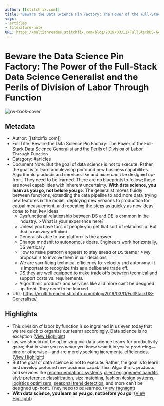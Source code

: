 ```yaml
---
author: [[stitchfix.com]]
title: "Beware the Data Science Pin Factory: The Power of the Full-Stack Data Science Generalist and the Perils of Division of Labor Through Function"
tags: 
- articles
- literature-note
URL: https://multithreaded.stitchfix.com/blog/2019/03/11/FullStackDS-Generalists/
---
```

# Beware the Data Science Pin Factory: The Power of the Full-Stack Data Science Generalist and the Perils of Division of Labor Through Function

![rw-book-cover](https://multithreaded.stitchfix.com/assets/posts/2019-03-11-FullStackDS-Generalists/image1.png)

## Metadata
- Author: [[stitchfix.com]]
- Full Title: Beware the Data Science Pin Factory: The Power of the Full-Stack Data Science Generalist and the Perils of Division of Labor Through Function
- Category: #articles
- Document Note: But the goal of data science is not to execute. Rather, the goal is to learn and develop profound new business capabilities. Algorithmic products and services like and more can’t be designed up-front. They need to be learned. There are no blueprints to follow; these are novel capabilities with inherent uncertainty. **With data science, you learn as you go, not before you go**.
   The generalist moves fluidly between functions, extending the data pipeline to add more data, trying new features in the model, deploying new versions to production for causal measurement, and repeating the steps as quickly as new ideas come to her.
   Key ideas
   - Dysfunctional relationship between DS and DE is common in the industry. > What is your experience here?
   - Unless you have tons of people you get that sort of relationship. But that is not very efficient
   - Generalists able to use platform is the answer
   - Change mindshit to autonomous doers. Engineers work horizontally, DS vertically
   - How to make platform engieers to stay ahead of DS teams? > My proposal is to involve them in our decisions
   - We are sacrificing technical efficiency for velocity and autonomy. It is important to recognize this as a deliberate trade off.
   - DS they are well equipped to make trade offs between technical and support costs vs. requirements.
   - Algorithmic products and services like and more can’t be designed up-front. They need to be learned 
- URL: https://multithreaded.stitchfix.com/blog/2019/03/11/FullStackDS-Generalists/

## Highlights
- This division of labor by function is so ingrained in us even today that we are quick to organize our teams accordingly. Data science is no exception ([View Highlight](https://read.readwise.io/read/01gs3p24sanjpfaej8v54dnzp5))
- las, we should not be optimizing our data science teams for productivity gains; that is what you do when you know what it is you’re producing—pins or otherwise—and are merely seeking incremental efficiencies. ([View Highlight](https://read.readwise.io/read/01gs3p2hddvnezjk7j7919a91p))
- But the goal of data science is not to execute. Rather, the goal is to learn and develop profound new business capabilities. Algorithmic products and services like [recommendations systems](https://multithreaded.stitchfix.com/blog/2015/07/14/glmms/), [client engagement bandits](https://multithreaded.stitchfix.com/blog/2018/11/08/bandits/), [style preference classification](https://multithreaded.stitchfix.com/blog/2018/06/28/latent-style/), [size matching](https://multithreaded.stitchfix.com/blog/2017/12/13/latentsize/), [fashion design systems](https://multithreaded.stitchfix.com/blog/2016/07/14/data-driven-fashion-design/), [logistics optimizers](https://multithreaded.stitchfix.com/blog/2016/07/21/skynet-salesman/), [seasonal trend detection](https://multithreaded.stitchfix.com/blog/2016/08/23/seasonal-trends/), and more can’t be designed up-front. They need to be learned. ([View Highlight](https://read.readwise.io/read/01gs3p2rte7kqrjzj2387bva4h))
- **With data science, you learn as you go, not before you go**. ([View Highlight](https://read.readwise.io/read/01gs3p2xtmesn58vq2t2qs5skj))
